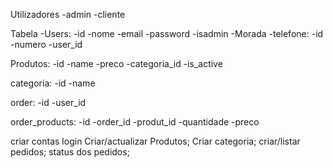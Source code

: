 Utilizadores
-admin
-cliente

Tabela
-Users:
    -id
    -nome
    -email
    -password
    -isadmin
    -Morada
-telefone:
-id
-numero
-user_id

Produtos:
-id
-name
-preco
-categoria_id
-is_active

categoria:
-id 
-name

order:
-id
-user_id

order_products:
-id
-order_id
-produt_id
-quantidade
-preco



criar contas
login
Criar/actualizar Produtos;
Criar categoria;
criar/listar pedidos;
status dos pedidos;